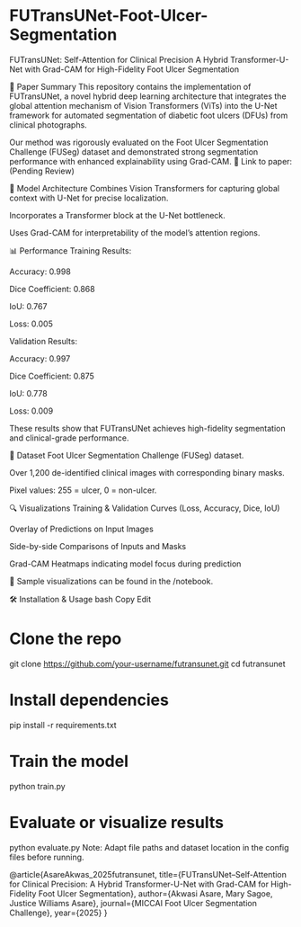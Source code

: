# FUTransUNet-Foot-Ulcer-Segmentation

FUTransUNet: Self-Attention for Clinical Precision
A Hybrid Transformer-U-Net with Grad-CAM for High-Fidelity Foot Ulcer Segmentation


📄 Paper Summary
This repository contains the implementation of FUTransUNet, a novel hybrid deep learning architecture that integrates the global attention mechanism of Vision Transformers (ViTs) into the U-Net framework for automated segmentation of diabetic foot ulcers (DFUs) from clinical photographs.

Our method was rigorously evaluated on the Foot Ulcer Segmentation Challenge (FUSeg) dataset and demonstrated strong segmentation performance with enhanced explainability using Grad-CAM.
🔗 Link to paper: (Pending Review)

🧠 Model Architecture
Combines Vision Transformers for capturing global context with U-Net for precise localization.

Incorporates a Transformer block at the U-Net bottleneck.

Uses Grad-CAM for interpretability of the model’s attention regions.

📊 Performance
Training Results:

Accuracy: 0.998

Dice Coefficient: 0.868

IoU: 0.767

Loss: 0.005

Validation Results:

Accuracy: 0.997

Dice Coefficient: 0.875

IoU: 0.778

Loss: 0.009

These results show that FUTransUNet achieves high-fidelity segmentation and clinical-grade performance.

🧪 Dataset
Foot Ulcer Segmentation Challenge (FUSeg) dataset.

Over 1,200 de-identified clinical images with corresponding binary masks.

Pixel values: 255 = ulcer, 0 = non-ulcer.

🔍 Visualizations
Training & Validation Curves (Loss, Accuracy, Dice, IoU)

Overlay of Predictions on Input Images

Side-by-side Comparisons of Inputs and Masks

Grad-CAM Heatmaps indicating model focus during prediction

📌 Sample visualizations can be found in the /notebook.



🛠️ Installation & Usage
bash
Copy
Edit
# Clone the repo
git clone https://github.com/your-username/futransunet.git
cd futransunet

# Install dependencies
pip install -r requirements.txt

# Train the model
python train.py

# Evaluate or visualize results
python evaluate.py
Note: Adapt file paths and dataset location in the config files before running.



@article{AsareAkwas_2025futransunet,
  title={FUTransUNet–Self-Attention for Clinical Precision: A Hybrid Transformer-U-Net with Grad-CAM for High-Fidelity Foot Ulcer Segmentation},
  author={Akwasi Asare, Mary Sagoe, Justice Williams Asare},
  journal={MICCAI Foot Ulcer Segmentation Challenge},
  year={2025}
}
